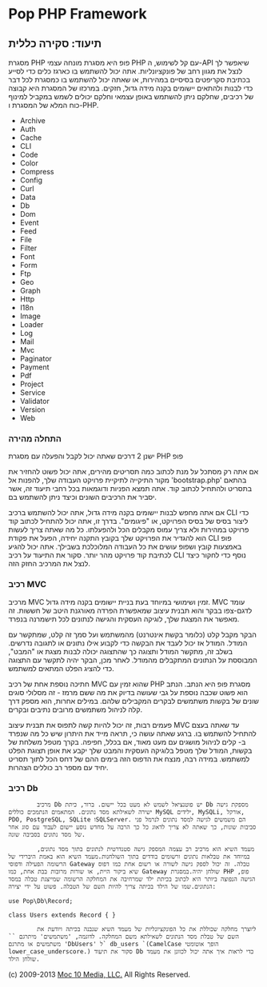 Pop PHP Framework
=================

תיעוד: סקירה כללית
------------------

מסגרת PHP פופ היא מסגרת מונחה עצמי PHP עם קל לשימוש, ה-API שיאפשר לך
לנצל את מגוון רחב של פונקציונליות. אתה יכול להשתמש בו כארגז כלים כדי
לסייע בכתיבת סקריפטים בסיסיים במהירות, או שאתה יכול להשתמש בו כמסגרת לכל
דבר כדי לבנות ולהתאים יישומים בקנה מידה גדול, חזקים. במרכזו של המסגרת
היא קבוצה של רכיבים, שחלקם ניתן להשתמש באופן עצמאי וחלקם יכולים לשמש
במקביל למינוף כוח המלא של המסגרת ו-PHP.

-   Archive
-   Auth
-   Cache
-   CLI
-   Code
-   Color
-   Compress
-   Config
-   Curl
-   Data
-   Db
-   Dom
-   Event
-   Feed
-   File
-   Filter
-   Font
-   Form
-   Ftp
-   Geo
-   Graph
-   Http
-   I18n
-   Image
-   Loader
-   Log
-   Mail
-   Mvc
-   Paginator
-   Payment
-   Pdf
-   Project
-   Service
-   Validator
-   Version
-   Web

### התחלה מהירה

ישנן 2 דרכים שאתה יכול לקבל והפעלה עם מסגרת PHP פופ

אם אתה רק מסתכל על מנת לכתוב כמה תסריטים מהירים, אתה יכול פשוט להחזיר את
מקור התיקייה לתיקיית פרויקט העבודה שלך, להפנות אל 'bootstrap.php' בהתאם
בתסריט ולהתחיל לכתוב קוד. אתה תמצא הפניות ודוגמאות בכל רחבי תיעוד זה,
אשר יסביר את הרכיבים השונים וכיצד ניתן להשתמש בם.

אם אתה מחפש לבנות יישומים בקנה מידה גדול, אתה יכול להשתמש ברכיב CLI כדי
ליצור בסיס של בסיס הפרויקט, או "פיגומים". בדרך זו, אתה יכול להתחיל לכתוב
קוד פרויקט במהירות ולא צריך עמוס מקבלים הכל ולהפעלתו. כל מה שאתה צריך
לעשות הוא להגדיר את הפרויקט שלך בקובץ התקנה יחידה, הפעל את פקודת CLI פופ
באמצעות קובץ ושפופ עושים את כל העבודה המלוכלכת בשבילך. אתה יכול להגיע
לכתיבת קוד פרויקט מהר יותר. סקור את התיעוד על רכיב CLI נוסף כדי לחקור
כיצד לנצל את המרכיב החזק הזה.

### רכיב MVC

מרכיב MVC זמין ושימושי במיוחד בעת בניית יישומים בקנה מידה גדול. MVC עומד
לדגם-צפו בבקר והוא תבנית עיצוב שמאפשרת הפרדה מאורגנת היטב של חששות. זה
מאפשר את המצגת שלך, לוגיקה העסקית והגישה לנתונים לכל תישמרנה בנפרד.

הבקר מקבל קלט (כלומר בקשת אינטרנט) מהמשתמש ועל סמך זה קלט, שמתקשר עם
המודל. המודל אז יכול לעבד את הבקשה כדי לקבוע אילו נתונים או לתגובה
נדרשים. בשלב זה, מתקשר המודל ותצוגה כך שהתצוגה יכולה לבנות מצגת או
"המבט", המבוססת על הנתונים המתקבלים מהמודל. לאחר מכן, הבקר יהיה לתקשר עם
התצוגה כדי להציג הפלט המתאים למשתמש.

חתיכה נוספת אחת של רכיב MVC שהוא זמין עם PHP מסגרת פופ היא הנתב. הנתב
הוא פשוט שכבה נוספת על גבי שעושה בדיוק את מה ששם מרמז - זה מסלולי סוגים
שונים של בקשות משתמשים לבקרים המקבילים שלהם. במילים אחרות, הוא מספק דרך
קלה לניהול משתמשים מרובים נתיבים ובקרים.

פעמים רבות, זה יכול להיות קשה לתפוס את תבנית עיצוב MVC עד שאתה בעצם
להתחיל להשתמש בו. ברגע שאתה עושה כי, תראה מייד את היתרון שיש כל מה שנפרד
ב- קלים לניהול מושגים עם מעט מאוד, אם בכלל, חפיפה. בקרך מטפל משלחת של
בקשות, המודל שלך מטפל בלוגיקה העסקית והמבט שלך יקבע את אופן תצוגת הפלט
למשתמש. במידה רבה, מנצח את הדפוס הזה בימים ההם של דחס הכל לתוך תסריט
יחיד עם מספר רב כוללים הצהרות.

### רכיב Db

            מרכיב Db יש פוטנציאל לשמש לא מעט בכל יישום. ברור, כיתת Db מספקת גישה ישירה לשאילתא מסד נתונים. המתאמים הנתמכים כוללים MySQL ילידים, MySQLi, אורקל, PDO, PostgreSQL, SQLite וSQLServer. הם משמשים לגישה למסד נתונים לנרמל פני סביבות שונות, כך שאתה לא צריך לדאוג כל כך הרבה על מחדש נוסע יישום לעבוד עם סוג אחר של מסד נתונים בסביבה שונה.

            מעמד השיא הוא מרכיב רב עצמה המספק גישה סטנדרטית לנתונים בתוך מסד נתונים, במיוחד את טבלאות נתונים ורשומים בודדים בתוך השולחנות.מעמד השיא הוא באמת היברידי של הרשומה הפעילה ודפוסי Gateway טבלה. זה יכול לספק גישה לשורה או רשום אחת כמו דפוס שיא ביקור היית, או שורות מרובות בבת אחת, כמו Gateway שולחן יהיה.במסגרת PHP פופ, הגישה הנפוצה ביותר היא לכתוב בכיתת ילד שמרחיבה את המחלקה הרשומה שמייצגת טבלה במסד הנתונים.שמו של הילד בכיתה צריך להיות השם של הטבלה. פשוט על ידי יצירה:

    use Pop\Db\Record;

    class Users extends Record { }

            ליוצרך מחלקה שכוללת את כל הפונקציונליות של מעמד השיא שנבנה בכיתה ויודעת את השם של טבלת מסד הנתונים לשאילתא משם המחלקה. לדוגמה, 'משתמשים' מיתרגם `` משתמשים או מתרגם 'DbUsers' ל` db_users `(CamelCase הופך אוטומטי lower_case_underscore.) סקור את תיעוד Db כדי לראות איך אתה יכול לכוונן את מעמד שולחן הילד.

\(c) 2009-2013 [Moc 10 Media, LLC.](http://www.moc10media.com) All
Rights Reserved.
